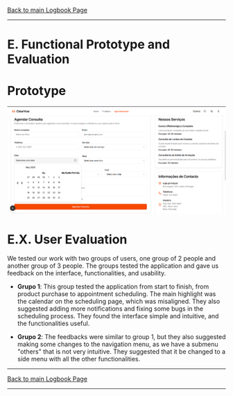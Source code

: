 [Back to main Logbook Page](../hci_logbook.md)

---

# E. Functional Prototype and Evaluation

# Prototype

![alt text](image.png)

# E.X. User Evaluation


We tested our work with two groups of users, one group of 2 people and another group of 3 people. The groups tested the application and gave us feedback on the interface, functionalities, and usability.

- **Grupo 1**: 
    This group tested the application from start to finish, from product purchase to appointment scheduling. The main highlight was the calendar on the scheduling page, which was misaligned.
    They also suggested adding more notifications and fixing some bugs in the scheduling process. They found the interface simple and intuitive, and the functionalities useful.

- **Grupo 2**:
    The feedbacks were similar to group 1, but they also suggested making some changes to the navigation menu, as we have a submenu "others" that is not very intuitive. They suggested that it be changed to a side menu with all the other functionalities.
    

---
[Back to main Logbook Page](../hci_logbook.md)

---